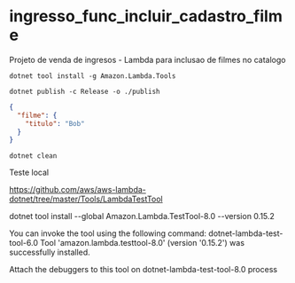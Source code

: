 # ingresso_func_incluir_cadastro_filme
Projeto de venda de ingresos - Lambda para inclusao de filmes no catalogo

``` shell
dotnet tool install -g Amazon.Lambda.Tools 

dotnet publish -c Release -o ./publish
```

``` json
{
  "filme": {
    "titulo": "Bob"
  }
}
```

``` shell
dotnet clean
```
Teste local<br />

https://github.com/aws/aws-lambda-dotnet/tree/master/Tools/LambdaTestTool<br />

dotnet tool install --global Amazon.Lambda.TestTool-8.0 --version 0.15.2<br />

You can invoke the tool using the following command: dotnet-lambda-test-tool-6.0
Tool 'amazon.lambda.testtool-8.0' (version '0.15.2') was successfully installed.<br />

 Attach the debuggers to this tool on dotnet-lambda-test-tool-8.0 process